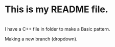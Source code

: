 # This is my README file.
<br>
I have a C++ file in folder to make a Basic pattern.
<p>Making a new branch (dropdown).</p>